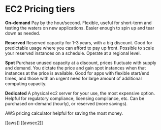 # EC2 Pricing tiers

**On-demand**
Pay by the hour/second.
Flexible, useful for short-term and testing the waters on new applications. Easier enough to spin up and tear down as needed.

**Reserved**
Reserved capacity for 1-3 years, with a big discount.
Good for predictable usage where you can afford to pay up front.
Possible to scale your reserved instances on a schedule.
Operate at a regional level.

**Spot**
Purchase unused capacity at a discount, prices fluctuate with supply and demand.
You dictate the price and gain spot instances when that instances at the price is available.
Good for apps with flexible start/end times, and those with an urgent need for large amount of additional computing capacity.

**Dedicated**
A physical ec2 server for your use, the most expensive option.
Helpful for regulatory compliance, licensing compliance, etc.
Can be purchased on-demand (hourly), or reserved (more savings).

AWS pricing calculator helpful for saving the most money.

[[aws]]
[[awsec2]]